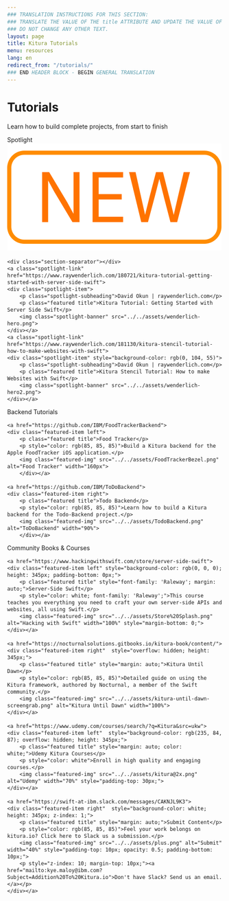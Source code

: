 ```yaml
---
### TRANSLATION INSTRUCTIONS FOR THIS SECTION:
### TRANSLATE THE VALUE OF THE title ATTRIBUTE AND UPDATE THE VALUE OF THE lang ATTRIBUTE.
### DO NOT CHANGE ANY OTHER TEXT.
layout: page
title: Kitura Tutorials
menu: resources
lang: en
redirect_from: "/tutorials/"
### END HEADER BLOCK - BEGIN GENERAL TRANSLATION
---
```


[info]: ../../assets/info-blue.png
[tip]: ../../assets/lightbulb-yellow.png
[warning]: ../../assets/warning-red.png

<div class="titleBlock" style="border-bottom: none;">
    <h1>Tutorials</h1>
    <p>Learn how to build complete projects, from start to finish</p>
</div>

<div class="spotlight">
    <p class="featured-header">Spotlight<img class="new-icon" src="../../assets/new-icon.png"/></p>
    
    <div class="section-separator"></div>
    <a class="spotlight-link" href="https://www.raywenderlich.com/180721/kitura-tutorial-getting-started-with-server-side-swift">
    <div class="spotlight-item">
        <p class="spotlight-subheading">David Okun | raywenderlich.com</p>
        <p class="featured title">Kitura Tutorial: Getting Started with Server Side Swift</p>
        <img class="spotlight-banner" src="../../assets/wenderlich-hero.png">
    </div></a>
    <a class="spotlight-link" href="https://www.raywenderlich.com/181130/kitura-stencil-tutorial-how-to-make-websites-with-swift">
    <div class="spotlight-item" style="background-color: rgb(0, 104, 55)">
        <p class="spotlight-subheading">David Okun | raywenderlich.com</p>
        <p class="featured title">Kitura Stencil Tutorial: How to make Websites with Swift</p>
        <img class="spotlight-banner" src="../../assets/wenderlich-hero2.png">
    </div></a>
</div>



<div class="featured">
    <p class="featured-header">Backend Tutorials</p>
    <div class="section-separator"></div>
    
    <a href="https://github.com/IBM/FoodTrackerBackend">
    <div class="featured-item left">
        <p class="featured title">Food Tracker</p>
        <p style="color: rgb(85, 85, 85)">Build a Kitura backend for the Apple FoodTracker iOS application.</p>
        <img class="featured-img" src="../../assets/FoodTrackerBezel.png" alt="Food Tracker" width="160px">
        </div></a>
    
    <a href="https://github.com/IBM/ToDoBackend">
    <div class="featured-item right">
        <p class="featured title">Todo Backend</p>
        <p style="color: rgb(85, 85, 85)">Learn how to build a Kitura backend for the Todo-Backend project.</p>
        <img class="featured-img" src="../../assets/TodoBackend.png" alt="ToDoBackend" width="90%">
        </div></a>
</div>
 

<div class="books">
    <p class="featured-header">Community Books &amp; Courses</p>
    <div class="section-separator"></div>
    
    <a href="https://www.hackingwithswift.com/store/server-side-swift">
    <div class="featured-item left" style="background-color: rgb(0, 0, 0); height: 345px; padding-bottom: 0px;">
        <p class="featured title" style="font-family: 'Raleway'; margin: auto;">Server-Side Swift</p>
        <p style="color: white; font-family: 'Raleway';">This course teaches you everything you need to craft your own server-side APIs and websites, all using Swift.</p>
        <img class="featured-img" src="../../assets/Store%20Splash.png" alt="Hacking with Swift" width="100%" style="margin-bottom: 0;">
    </div></a>
    
    <a href="https://nocturnalsolutions.gitbooks.io/kitura-book/content/">
    <div class="featured-item right"  style="overflow: hidden; height: 345px;">
        <p class="featured title" style="margin: auto;">Kitura Until Dawn</p>
        <p style="color: rgb(85, 85, 85)">Detailed guide on using the Kitura framework, authored by Nocturnal, a member of the Swift community.</p>
        <img class="featured-img" src="../../assets/kitura-until-dawn-screengrab.png" alt="Kitura Until Dawn" width="100%">
    </div></a>
    
    <a href="https://www.udemy.com/courses/search/?q=Kitura&src=ukw">
    <div class="featured-item left"  style="background-color: rgb(235, 84, 87); overflow: hidden; height: 345px;">
        <p class="featured title" style="margin: auto; color: white;">Udemy Kitura Courses</p>
        <p style="color: white">Enroll in high quality and engaging courses.</p>
        <img class="featured-img" src="../../assets/kitura@2x.png" alt="Udemy" width="70%" style="padding-top: 30px;">
    </div></a>
    
    <a href="https://swift-at-ibm.slack.com/messages/CAKNJL9K3">
    <div class="featured-item right"  style="background-color: white; height: 345px; z-index: 1;">
        <p class="featured title" style="margin: auto;">Submit Content</p>
        <p style="color: rgb(85, 85, 85)">Feel your work belongs on kitura.io? Click here to Slack us a submission.</p>
        <img class="featured-img" src="../../assets/plus.png" alt="Submit" width="40%" style="padding-top: 10px; opacity: 0.5; padding-bottom: 10px;">
        <p style="z-index: 10; margin-top: 10px;"><a href="mailto:kye.maloy@ibm.com?Subject=Addition%20To%20Kitura.io">Don't have Slack? Send us an email.</a></p>
    </div></a>
</div>